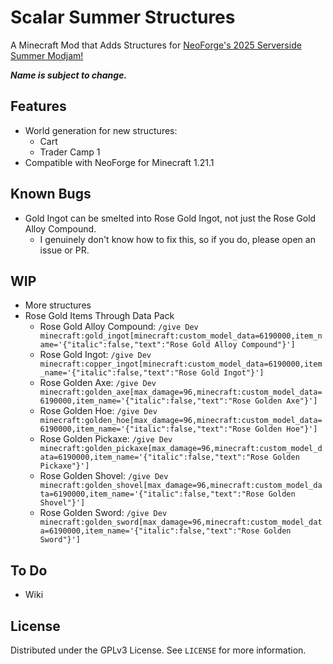 # Scalar Summer Structures

A Minecraft Mod that Adds Structures for [NeoForge's 2025 Serverside Summer Modjam!](https://neoforged.net/news/2025serversidesummer/)

***Name is subject to change.***

## Features
- World generation for new structures:
  - Cart
  - Trader Camp 1
- Compatible with NeoForge for Minecraft 1.21.1

## Known Bugs
- Gold Ingot can be smelted into Rose Gold Ingot, not just the Rose Gold Alloy Compound.
  - I genuinely don't know how to fix this, so if you do, please open an issue or PR.

## WIP
- More structures
- Rose Gold Items Through Data Pack
  - Rose Gold Alloy Compound: `/give Dev minecraft:gold_ingot[minecraft:custom_model_data=6190000,item_name='{"italic":false,"text":"Rose Gold Alloy Compound"}']`
  - Rose Gold Ingot: `/give Dev minecraft:copper_ingot[minecraft:custom_model_data=6190000,item_name='{"italic":false,"text":"Rose Gold Ingot"}']`
  - Rose Golden Axe: `/give Dev minecraft:golden_axe[max_damage=96,minecraft:custom_model_data=6190000,item_name='{"italic":false,"text":"Rose Golden Axe"}']`
  - Rose Golden Hoe: `/give Dev minecraft:golden_hoe[max_damage=96,minecraft:custom_model_data=6190000,item_name='{"italic":false,"text":"Rose Golden Hoe"}']`
  - Rose Golden Pickaxe: `/give Dev minecraft:golden_pickaxe[max_damage=96,minecraft:custom_model_data=6190000,item_name='{"italic":false,"text":"Rose Golden Pickaxe"}']`
  - Rose Golden Shovel: `/give Dev minecraft:golden_shovel[max_damage=96,minecraft:custom_model_data=6190000,item_name='{"italic":false,"text":"Rose Golden Shovel"}']`
  - Rose Golden Sword: `/give Dev minecraft:golden_sword[max_damage=96,minecraft:custom_model_data=6190000,item_name='{"italic":false,"text":"Rose Golden Sword"}']`

## To Do
- Wiki

## License
Distributed under the GPLv3 License. See `LICENSE` for more information.